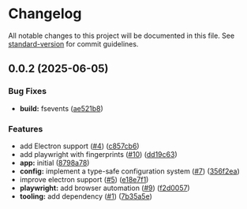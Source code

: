 # Changelog

All notable changes to this project will be documented in this file. See [standard-version](https://github.com/conventional-changelog/standard-version) for commit guidelines.

## 0.0.2 (2025-06-05)


### Bug Fixes

* **build:** fsevents ([ae521b8](https://github.com/sergerdn/vuetify-electron-starter/commit/ae521b8860dc0bd6a2ce2aabffc1175764977eb1))


### Features

* add Electron support ([#4](https://github.com/sergerdn/vuetify-electron-starter/issues/4)) ([c857cb6](https://github.com/sergerdn/vuetify-electron-starter/commit/c857cb608e869e7910eb01f0ff86c7d5bd83dd9c))
* add playwright with fingerprints ([#10](https://github.com/sergerdn/vuetify-electron-starter/issues/10)) ([dd19c63](https://github.com/sergerdn/vuetify-electron-starter/commit/dd19c63953ff4ab6db670f02f7f218cf7b0c844f))
* **app:** initial ([8798a78](https://github.com/sergerdn/vuetify-electron-starter/commit/8798a7847bdb59474f30761a06a9c6fb825fc1a8))
* **config:** implement a type-safe configuration system ([#7](https://github.com/sergerdn/vuetify-electron-starter/issues/7)) ([356f2ea](https://github.com/sergerdn/vuetify-electron-starter/commit/356f2ea4fe47e98b6b3c750de4a84efda17fa45d))
* improve electron support ([#5](https://github.com/sergerdn/vuetify-electron-starter/issues/5)) ([e18e7f1](https://github.com/sergerdn/vuetify-electron-starter/commit/e18e7f1505dd047493c844f703cb2e37017d310e))
* **playwright:** add browser automation ([#9](https://github.com/sergerdn/vuetify-electron-starter/issues/9)) ([f2d0057](https://github.com/sergerdn/vuetify-electron-starter/commit/f2d0057b756f009cd40b5e6e4688fe09fecbc521))
* **tooling:** add dependency ([#1](https://github.com/sergerdn/vuetify-electron-starter/issues/1)) ([7b35a5e](https://github.com/sergerdn/vuetify-electron-starter/commit/7b35a5e2e00e36266b640dcbabfb3c77719ecb72))
